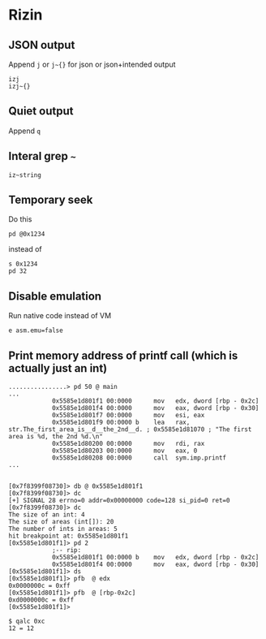 # Rizin

## JSON output
Append `j` or `j~{}` for json or json+intended output

```
izj
izj~{}
```

## Quiet output

Append `q`


## Interal grep `~`

```
iz~string
```

## Temporary seek

Do this

```
pd @0x1234
```

instead of

```
s 0x1234
pd 32
```

## Disable emulation

Run native code instead of VM

```
e asm.emu=false
```

## Print memory address of printf call (which is actually just an int)

```
................> pd 50 @ main 
...
            0x5585e1d801f1 00:0000      mov   edx, dword [rbp - 0x2c]
            0x5585e1d801f4 00:0000      mov   eax, dword [rbp - 0x30]
            0x5585e1d801f7 00:0000      mov   esi, eax
            0x5585e1d801f9 00:0000 b    lea   rax, str.The_first_area_is__d__the_2nd__d. ; 0x5585e1d81070 ; "The first area is %d, the 2nd %d.\n"
            0x5585e1d80200 00:0000      mov   rdi, rax
            0x5585e1d80203 00:0000      mov   eax, 0
            0x5585e1d80208 00:0000      call  sym.imp.printf
...


[0x7f8399f08730]> db @ 0x5585e1d801f1
[0x7f8399f08730]> dc
[+] SIGNAL 28 errno=0 addr=0x00000000 code=128 si_pid=0 ret=0
[0x7f8399f08730]> dc
The size of an int: 4
The size of areas (int[]): 20
The number of ints in areas: 5
hit breakpoint at: 0x5585e1d801f1
[0x5585e1d801f1]> pd 2
            ;-- rip:
            0x5585e1d801f1 00:0000 b    mov   edx, dword [rbp - 0x2c]
            0x5585e1d801f4 00:0000      mov   eax, dword [rbp - 0x30]
[0x5585e1d801f1]> ds
[0x5585e1d801f1]> pfb  @ edx
0x0000000c = 0xff
[0x5585e1d801f1]> pfb  @ [rbp-0x2c]
0xd0000000c = 0xff
[0x5585e1d801f1]>

$ qalc 0xc
12 = 12
```
